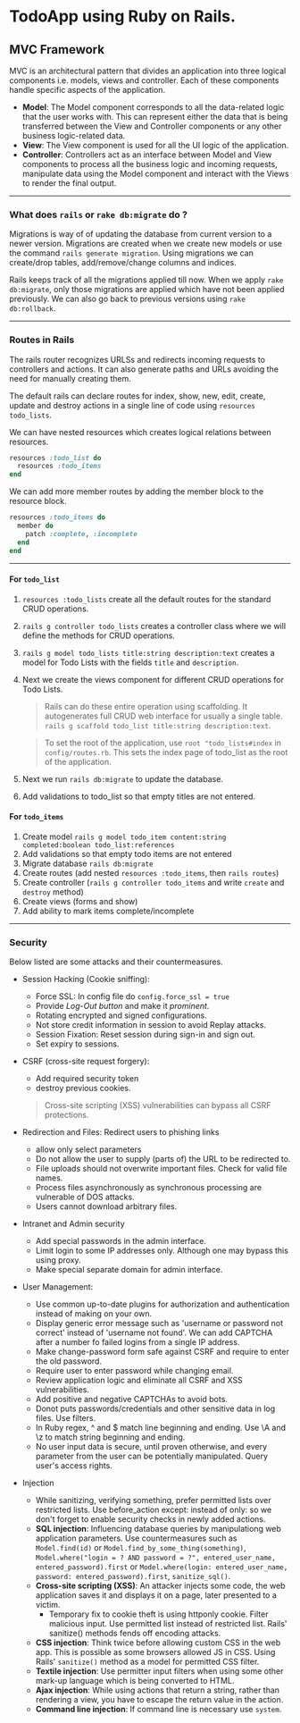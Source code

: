 # TodoApp using Ruby on Rails.

## MVC Framework

MVC is an architectural pattern that divides an application into three logical components i.e. models, views and controller. Each of these components handle specific aspects of the application.

- **Model**: The Model component corresponds to all the data-related logic that the user works with. This can represent either the data that is being transferred between the View and Controller components or any other business logic-related data.
- **View**: The View component is used for all the UI logic of the application.
- **Controller**: Controllers act as an interface between Model and View components to process all the business logic and incoming requests, manipulate data using the Model component and interact with the Views to render the final output.


---

### What does `rails` or `rake db:migrate` do ?

Migrations is way of of updating the database from current version to a newer version. Migrations are created when we create new models or use the command `rails generate migration`. Using migrations we can create/drop tables, add/remove/change columns and indices.

Rails keeps track of all the migrations applied till now. When we apply `rake db:migrate`, only those migrations are applied which have not been applied previously. We can also go back to previous versions using `rake db:rollback`.

---

### Routes in Rails

The rails router recognizes URLSs and redirects incoming requests to controllers and actions. It can also generate paths and URLs avoiding the need for manually creating them.

The default rails can declare routes for index, show, new, edit, create, update and destroy actions in a single line of code using `resources todo_lists`.

We can have nested resources which creates logical relations between resources.

```ruby
resources :todo_list do
  resources :todo_items
end
```

We can add more member routes by adding the member block to the resource block.
```ruby
resources :todo_items do
  member do
    patch :complete, :incomplete
  end
end
```

---

#### For `todo_list`

1. `resources :todo_lists` create all the default routes for the standard CRUD operations.
2. `rails g controller todo_lists` creates a controller class where we will define the methods for CRUD operations.
3. `rails g model todo_lists title:string description:text` creates a model for Todo Lists with the fields `title` and `description`.
4. Next we create the views component for different CRUD operations for Todo Lists.

	> Rails can do these entire operation using scaffolding. It autogenerates full CRUD web interface for usually a single table.
	`rails g scaffold todo_list title:string description:text`.

	> To set the root of the application, use `root "todo_lists#index` in `config/routes.rb`. This sets the index page of todo_list as the root of the application.

5. Next we run `rails db:migrate` to update the database.
6. Add validations to todo_list so that empty titles are not entered.

#### For `todo_items`

1. Create model `rails g model todo_item content:string completed:boolean todo_list:references`
2. Add validations so that empty todo items are not entered
2. Migrate database `rails db:migrate`
3. Create routes (add nested `resources :todo_items`, then `rails routes`)
4. Create controller (`rails g controller todo_items` and write `create` and `destroy` method)
5. Create views (forms and show)
6. Add ability to mark items complete/incomplete

---

### Security

Below listed are some attacks and their countermeasures.

- Session Hacking (Cookie sniffing):
	- Force SSL: In config file do `config.force_ssl = true`
	- Provide _Log-Out button_ and make it _prominent_.
	- Rotating encrypted and signed configurations.
	- Not store credit information in session to avoid Replay attacks.
	- Session Fixation: Reset session during sign-in and sign out.
	- Set expiry to sessions.
- CSRF (cross-site request forgery):
	- Add required security token
	- destroy previous cookies.

	> Cross-site scripting (XSS) vulnerabilities can bypass all CSRF protections.

- Redirection and Files: Redirect users to phishing links
	- allow only select parameters
	- Do not allow the user to supply (parts of) the URL to be redirected to.
	- File uploads should not overwrite important files. Check for valid file names.
	- Process files asynchronously as synchronous processing are vulnerable of DOS attacks.
	- Users cannot download arbitrary files.
- Intranet and Admin security
	- Add special passwords in the admin interface.
	- Limit login to some IP addresses only. Although one may bypass this using proxy.
	- Make special separate domain for admin interface.
- User Management:
	- Use common up-to-date plugins for authorization and authentication instead of making on your own.
	- Display generic error message such as 'username or password not correct' instead of 'username not found'. We can add CAPTCHA after a number fo failed logins from a single IP address.
	- Make change-password form safe against CSRF and require to enter the old password.
	- Require user to enter password while changing email.
	- Review application logic and eliminate all CSRF and XSS vulnerabilities.
	- Add positive and negative CAPTCHAs to avoid bots.
	- Donot puts passwords/credentials and other sensitive data in log files. Use filters.
	- In Ruby regex, ^ and $ match line beginning and ending. Use \A and \z to match string beginning and ending.
	- No user input data is secure, until proven otherwise, and every parameter from the user can be potentially manipulated. Query user's access rights.
- Injection
	- While sanitizing, verifying something, prefer permitted lists over restricted lists. Use before_action except: instead of only: so we don't forget to enable security checks in newly added actions.
	- **SQL injection**: Influencing database queries by manipulationg web application parameters. Use countermeasures such as `Model.find(id)` or `Model.find_by_some_thing(something)`, `Model.where("login = ? AND password = ?", entered_user_name, entered_password).first` or `Model.where(login: entered_user_name, password: entered_password).first`, `sanitize_sql()`.
	- **Cross-site scripting (XSS)**: An attacker injects some code, the web application saves it and displays it on a page, later presented to a victim.
		- Temporary fix to cookie theft is using httponly cookie.
	Filter malicious input. Use permitted list instead of restricted list. Rails' sanitize() methods fends off encoding attacks.
	- **CSS injection**: Think twice before allowing custom CSS in the web app. This is possible as some browsers allowed JS in CSS. Using Rails' `sanitize()` method as a model for permitted CSS filter.
	- **Textile injection**: Use permitter input filters when using some other mark-up language which is being converted to HTML.
	- **Ajax injection**: While using actions that return a string, rather than rendering a view, you have to escape the return value in the action.
	- **Command line injection**: If command line is necessary use `system`.